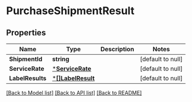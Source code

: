 # PurchaseShipmentResult

## Properties
Name | Type | Description | Notes
------------ | ------------- | ------------- | -------------
**ShipmentId** | **string** |  | [default to null]
**ServiceRate** | [***ServiceRate**](ServiceRate.md) |  | [default to null]
**LabelResults** | [***[]LabelResult**](array.md) |  | [default to null]

[[Back to Model list]](../README.md#documentation-for-models) [[Back to API list]](../README.md#documentation-for-api-endpoints) [[Back to README]](../README.md)

